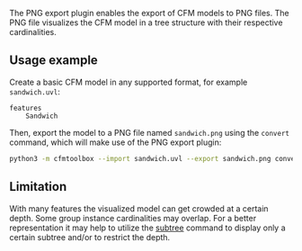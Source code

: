 The PNG export plugin enables the export of CFM models to PNG files. The PNG file visualizes the CFM model in a tree structure with their respective cardinalities.

## Usage example

Create a basic CFM model in any supported format, for example `sandwich.uvl`:

```uvl
features
    Sandwich
```

Then, export the model to a PNG file named `sandwich.png` using the `convert` command, which will make use of the PNG export plugin:

```bash
python3 -m cfmtoolbox --import sandwich.uvl --export sandwich.png convert
```

## Limitation

With many features the visualized model can get crowded at a certain depth. Some group instance cardinalities may overlap. For a better representation it may help to utilize the [subtree](subtree.md) command to display only a certain subtree and/or to restrict the depth.
